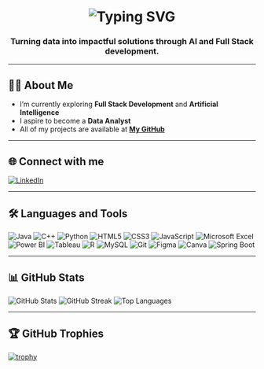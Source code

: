<h1 align="center">
  <img src="https://readme-typing-svg.herokuapp.com?font=Fira+Code&weight=500&size=28&pause=1000&color=00FF00&center=true&vCenter=true&width=600&lines=Hi+👋;I'm;Vegitha;Tangde" alt="Typing SVG" />
</h1>

<h3 align="center">Turning data into impactful solutions through AI and Full Stack development.</h3>

---

## 👨‍💻 About Me

- I’m currently exploring **Full Stack Development** and **Artificial Intelligence**
- I aspire to become a **Data Analyst**
- All of my projects are available at [**My GitHub**](https://github.com/Vegitha-Tangde)

---

## 🌐 Connect with me

<p align="left">
  <a href="https://www.linkedin.com/in/vegithatangde" target="_blank">
    <img src="https://img.shields.io/badge/-LinkedIn-0A66C2?style=for-the-badge&logo=linkedin&logoColor=white" alt="LinkedIn" />
  </a>
</p>

---

## 🛠️ Languages and Tools

![Java](https://img.shields.io/badge/Java-ED8B00?style=flat&logo=java&logoColor=white)
![C++](https://img.shields.io/badge/C++-00599C?style=flat&logo=c%2B%2B&logoColor=white)
![Python](https://img.shields.io/badge/Python-3776AB?style=flat&logo=python&logoColor=white)
![HTML5](https://img.shields.io/badge/HTML5-E34F26?style=flat&logo=html5&logoColor=white)
![CSS3](https://img.shields.io/badge/CSS3-1572B6?style=flat&logo=css3&logoColor=white)
![JavaScript](https://img.shields.io/badge/JavaScript-F7DF1E?style=flat&logo=javascript&logoColor=black)
![Microsoft Excel](https://img.shields.io/badge/Excel-217346?style=flat&logo=microsoft-excel&logoColor=white)
![Power BI](https://img.shields.io/badge/Power%20BI-F2C811?style=flat&logo=power-bi&logoColor=black)
![Tableau](https://img.shields.io/badge/Tableau-E97627?style=flat&logo=tableau&logoColor=white)
![R](https://img.shields.io/badge/R-276DC3?style=flat&logo=r&logoColor=white)
![MySQL](https://img.shields.io/badge/MySQL-4479A1?style=flat&logo=mysql&logoColor=white)
![Git](https://img.shields.io/badge/Git-F05032?style=flat&logo=git&logoColor=white)
![Figma](https://img.shields.io/badge/Figma-F24E1E?style=flat&logo=figma&logoColor=white)
![Canva](https://img.shields.io/badge/Canva-00C4CC?style=flat&logo=canva&logoColor=white)
![Spring Boot](https://img.shields.io/badge/Spring%20Boot-6DB33F?style=flat&logo=spring-boot&logoColor=white)

---

## 📊 GitHub Stats

![GitHub Stats](https://github-readme-stats.vercel.app/api?username=Vegitha-Tangde&show_icons=true&theme=tokyonight)
![GitHub Streak](https://github-readme-streak-stats.herokuapp.com/?user=Vegitha-Tangde&theme=tokyonight)
![Top Languages](https://github-readme-stats.vercel.app/api/top-langs/?username=Vegitha-Tangde&layout=compact&theme=tokyonight)

---

## 🏆 GitHub Trophies

[![trophy](https://github-profile-trophy.vercel.app/?username=Vegitha-Tangde&theme=darkhub)](https://github.com/Vegitha-Tangde/github-profile-trophy)
